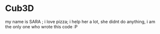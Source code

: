 # Cub3D
my name is SARA ;
i love pizza;
i help her a lot, she didnt do anything, i am the only one who wrote this code :P
